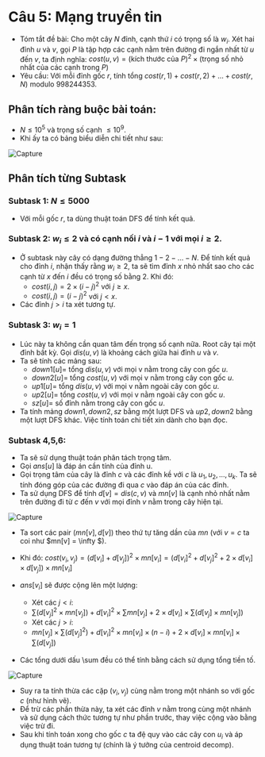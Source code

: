 # Câu 5: Mạng truyền tin
- Tóm tắt đề bài: Cho một cây $N$ đỉnh, cạnh thứ $i$ có trọng số là $w_i$. Xét hai đỉnh $u$ và $v$, gọi $P$ là tập hợp các cạnh nằm trên đường đi ngắn nhất từ $u$ đến $v$, ta định nghĩa:
$cost(u, v) = (\text{kích thước của } P) ^ 2 \times (\text{trọng số nhỏ nhất của các cạnh trong } P)$
- Yêu cầu: Với mỗi đỉnh gốc $r$, tính tổng $cost(r, 1) + cost(r, 2) + … + cost(r, N)$ modulo 998244353.
## Phân tích ràng buộc bài toán: 
- $N \le {10^5}$ và trọng số cạnh $\le {10^9}$.
- Khi ấy ta có bảng biểu diễn chi tiết như sau:

![Capture](https://github.com/MustardLawyer1995/HSGQG-2024/assets/156400720/e24b5991-ccfc-4be2-bc8b-45d8f4221b21)

## Phân tích từng Subtask 
### Subtask 1: $N \le 5000$
- Với mỗi gốc $r$, ta dùng thuật toán DFS để tính kết quả.
### Subtask 2: $w_{i} \le 2$ và có cạnh nối $i$ và $i-1$ với mọi $i \ge 2$. 
- Ở subtask này cây có dạng đường thẳng $1 - 2 - … - N$. Để tính kết quả cho đỉnh $i$, nhận thấy rằng $w_{i} \ge 2$, ta sẽ tìm đỉnh $x$ nhỏ nhất sao cho các cạnh từ $x$ đến $i$ đều có trọng số bằng 2. Khi đó:
    - $cost(i, j) = 2 \times {(i - j)^2}$ với $j \ge x$.
    - $cost(i, j) = (i - j)^2$ với $j < x$.
- Các đỉnh $j > i$ ta xét tương tự.
### Subtask 3: $w_{i}=1$
- Lúc này ta không cần quan tâm đến trọng số cạnh nữa. Root cây tại một đỉnh bất kỳ. Gọi $dis(u, v)$ là khoảng cách giữa hai đỉnh $u$ và $v$.
- Ta sẽ tính các mảng sau:
    - $down1[u] =$ tổng $dis(u, v)$ với mọi v nằm trong cây con gốc $u$.
    - $down2[u] =$ tổng $cost(u, v)$ với mọi v nằm trong cây con gốc $u$.
    - $up1[u] =$ tổng $dis(u, v)$ với mọi v nằm ngoài cây con gốc $u$.
    - $up2[u] =$ tổng $cost(u, v)$ với mọi v nằm ngoài cây con gốc $u$.
    - $sz[u] =$ số đỉnh nằm trong cây con gốc $u$.
- Ta tính mảng $down1, down2, sz$ bằng một lượt DFS và $up2, down2$ bằng một lượt DFS khác. Việc tính toán chi tiết xin dành cho bạn đọc.
### Subtask 4,5,6:
- Ta sẽ sử dụng thuật toán phân tách trọng tâm.
- Gọi $ans[u]$ là đáp án cần tính của đỉnh u.
- Gọi trọng tâm của cây là đỉnh $c$ và các đỉnh kề với $c$ là $u_{1}, u_{2}, …, u_{k}$. Ta sẽ tính đóng góp của các đường đi qua $c$ vào đáp án của các đỉnh.
- Ta sử dụng DFS để tính $d[v] = dis(c, v)$ và $mn[v]$ là cạnh nhỏ nhất nằm trên đường đi từ $c$ đến $v$ với mọi đỉnh $v$ nằm trong cây hiện tại.
  
![Capture](https://github.com/MustardLawyer1995/HSGQG-2024/assets/156400720/9f0676e9-e707-4a5f-a286-a444bc88a4d9)

- Ta sort các pair $(mn[v], d[v])$ theo thứ tự tăng dần của $mn$ (với $v = c$ ta coi như $mn[v] = \infty \$).
- Khi đó: $cost(v_{i}, v_{j}) = (d[v_{i}] + d[v_{j}])^2 \times mn[v_{i}]
                                  = (d[v_{i}] ^ 2 + d[v_{j}] ^ 2 + 2 \times d[v_{i}] \times d[v_{j}]) \times mn[v_{i}]$

- $ans[v_{i}]$ sẽ được cộng lên một lượng:
    - Xét các $j < i$:
    - $\sum(d[v_{j}]^2 \times mn[v_{j}]) + d[v_{i}]^2 \times \sum mn[v_{j}] + 2 \times d[v_{i}] \times \sum (d[v_{j}] \times mn[v_{j}])$
    - Xét các $j > i$:
    - $mn[v_{j}] \times \sum (d[v_{j}]^2) + d[v_{i}]^2 \times mn[v_{i}] \times (n - i) + 2 \times d[v_{i}] \times mn[v_{i}] \times \sum (d[v_{j}])$
- Các tổng dưới dấu \sum đều có thể tính bằng cách sử dụng tổng tiền tố.

![Capture](https://github.com/MustardLawyer1995/HSGQG-2024/assets/156400720/11458632-1709-480e-8e34-06fa7c134e6f)

- Suy ra ta tính thừa các cặp $(v_{i}, v_{j})$ cùng nằm trong một nhánh so với gốc $c$ (như hình vẽ).
- Để trừ các phần thừa này, ta xét các đỉnh $v$ nằm trong cùng một nhánh và sử dụng cách thức tương tự như phần trước, thay việc cộng vào bằng việc trừ đi.
- Sau khi tính toán xong cho gốc $c$ ta đệ quy vào các cây con $u_{i}$ và áp dụng thuật toán tương tự (chính là ý tưởng của centroid decomp).






